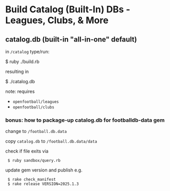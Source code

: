 # Build Catalog (Built-In) DBs - Leagues, Clubs, & More


##  catalog.db  (built-in "all-in-one" default)

in `/catalog` type/run:

   $ ruby ./build.rb

resulting in

   $ ./catalog.db 

note: requires
- `openfootball/leagues`
- `openfootball/clubs`


### bonus: how to package-up catalog.db for footballdb-data gem

change to `/football.db.data`

copy `catalog.db` to `/football.db.data/data`

check if file exits via

     $ ruby sandbox/query.rb

update gem version and publish e.g.

     $ rake check_manifest
     $ rake release VERSION=2025.1.3









